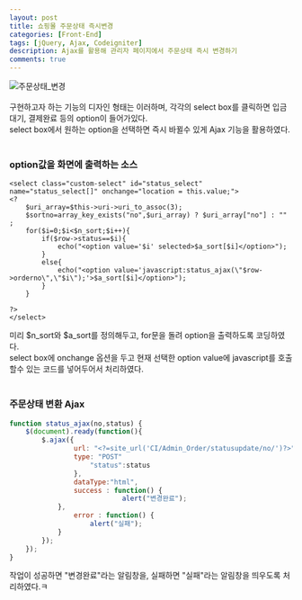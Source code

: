 ```yaml
---
layout: post
title: 쇼핑몰 주문상태 즉시변경
categories: [Front-End]
tags: [jQuery, Ajax, Codeigniter]
description: Ajax를 활용해 관리자 페이지에서 주문상태 즉시 변경하기
comments: true
---
```


![주문상태_변경](https://user-images.githubusercontent.com/36055500/54458856-56ed9780-47a8-11e9-870e-d8348fb93f57.jpg)  
<br>
구현하고자 하는 기능의 디자인 형태는 이러하며, 각각의 select box를 클릭하면 입금대기, 결제완료 등의 option이 들어가있다.  
select box에서 원하는 option을 선택하면 즉시 바뀔수 있게 Ajax 기능을 활용하였다.  
<br>
### option값을 화면에 출력하는 소스
~~~
<select class="custom-select" id="status_select" name="status_select[]" onchange="location = this.value;">
<?
	$uri_array=$this->uri->uri_to_assoc(3);
	$sortno=array_key_exists("no",$uri_array) ? $uri_array["no"] : "" ;
	for($i=0;$i<$n_sort;$i++){ 
		if($row->status==$i){
			echo("<option value='$i' selected>$a_sort[$i]</option>");
		}
		else{
			echo("<option value='javascript:status_ajax(\"$row->orderno\",\"$i\");'>$a_sort[$i]</option>");
		}
	}

?>
</select>
~~~  
미리 $n_sort와 $a_sort를 정의해두고, for문을 돌려 option을 출력하도록 코딩하였다.  
select box에 onchange 옵션을 두고 현재 선택한 option value에 javascript를 호출할수 있는 코드를 넣어두어서 처리하였다.  
<br>
### 주문상태 변환 Ajax
~~~javascript
function status_ajax(no,status) {
	$(document).ready(function(){
		$.ajax({					
				url: "<?=site_url('CI/Admin_Order/statusupdate/no/')?>" + no,
				type: "POST"
					"status":status
				},
				dataType:"html",
				success : function() {
							alert("변경완료");
			},
				error : function() {
					alert("실패");
			}
		});
	});
}
~~~  
작업이 성공하면 "변경완료"라는 알림창을, 실패하면 "실패"라는 알림창을 띄우도록 처리하였다.ㅋ
